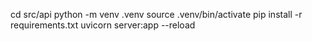 cd src/api
python -m venv .venv
source .venv/bin/activate
pip install -r requirements.txt
uvicorn server:app --reload
